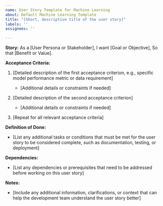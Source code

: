 ```yaml
---
name: User Story Template for Machine Learning
about: Default Machine Learning Template
title: "[Short, descriptive title of the user story]"
labels: ''
assignees: ''

---
```


**Story:**
As a [User Persona or Stakeholder],
I want [Goal or Objective],
So that [Benefit or Value].

**Acceptance Criteria:**
1. [Detailed description of the first acceptance criterion, e.g., specific model performance metric or data requirement]
   - [Additional details or constraints if needed]

2. [Detailed description of the second acceptance criterion]
   - [Additional details or constraints if needed]

3. [Repeat for all relevant acceptance criteria]

**Definition of Done:**
- [List any additional tasks or conditions that must be met for the user story to be considered complete, such as documentation, testing, or deployment]

**Dependencies:**
- [List any dependencies or prerequisites that need to be addressed before working on this user story]

**Notes:**
- [Include any additional information, clarifications, or context that can help the development team understand the user story better]
